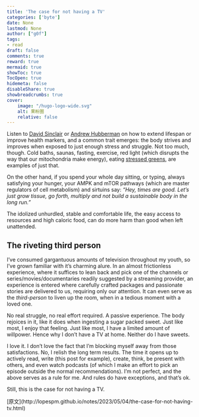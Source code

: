 ```yaml
---
title: 'The case for not having a TV'
categories: ['byte']
date: None
lastmod: None
author: ["g0f"]
tags:
- read
draft: false 
comments: true
reward: true 
mermaid: true 
showToc: true 
TocOpen: true 
hidemeta: false 
disableShare: true 
showbreadcrumbs: true 
cover:
    image: "/hugo-logo-wide.svg"
    alt: 果粉圈
    relative: false
---
```


<div>

<p>Listen to <a href="https://www.youtube.com/@DavidSinclairPodcast">David Sinclair</a> or <a href="https://www.youtube.com/@hubermanlab">Andrew Hubberman</a> on how to extend lifespan or improve health markers, and a common trait emerges: the body strives and improves when exposed to just enough stress and struggle. Not too much, though. Cold baths, saunas, fasting, exercise, red light (which disrupts the way that our mitochondria make energy), eating <a href="https://www.youtube.com/watch?v=DO8FJ8i02Xo">stressed greens</a>, are examples of just that.</p>
<p>On the other hand, if you spend your whole day sitting, or typing, always satisfying your hunger, your AMPK and mTOR pathways (which are master regulators of cell metabolism) and sirtuins say: <em>“Hey, times are good. Let’s just grow tissue, go forth, multiply and not build a sustainable body in the long run.”</em></p>
<p>The idolized unhurdled, stable and comfortable life, the easy access to resources and high caloric food, can do more harm than good when left unattended.</p>
<h2 id="the-riveting-third-person">The riveting third person</h2>
<p>I’ve consumed gargantuous amounts of television throughout my youth, so I’ve grown familiar with it’s charming alure. In an almost frictionless experience, where it suffices to lean back and pick one of the channels or series/movies/documentaries readily suggested by a streaming provider, an experience is entered where carefully crafted packages and passionate stories are delivered to us, requiring only our attention. It can even serve as the <em>third-person</em> to liven up the room, when in a tedious moment with a loved one.</p>
<p>No real struggle, no real effort required. A passive experience. The body rejoices in it, like it does when ingesting a sugar packed sweet. Just like most, I enjoy that feeling. Just like most, I have a limited amount of willpower. Hence why I don’t have a TV at home. Neither do I have sweets.</p>
<p>I love it. I don’t love the fact that I’m blocking myself away from those satisfactions. No, I relish the long term results. The time it opens up to actively read, write (this post for example), create, think, be present with others, and even watch podcasts (of which I make an effort to pick an episode outside the normal recommendations). I’m not perfect, and the above serves as a rule for me. And rules do have exceptions, and that’s ok. </p>
<p>Still, this is the case for not having a TV.</p>

</div>

<div>
[原文](http://lopespm.github.io/notes/2023/05/04/the-case-for-not-having-tv.html)
</div>

